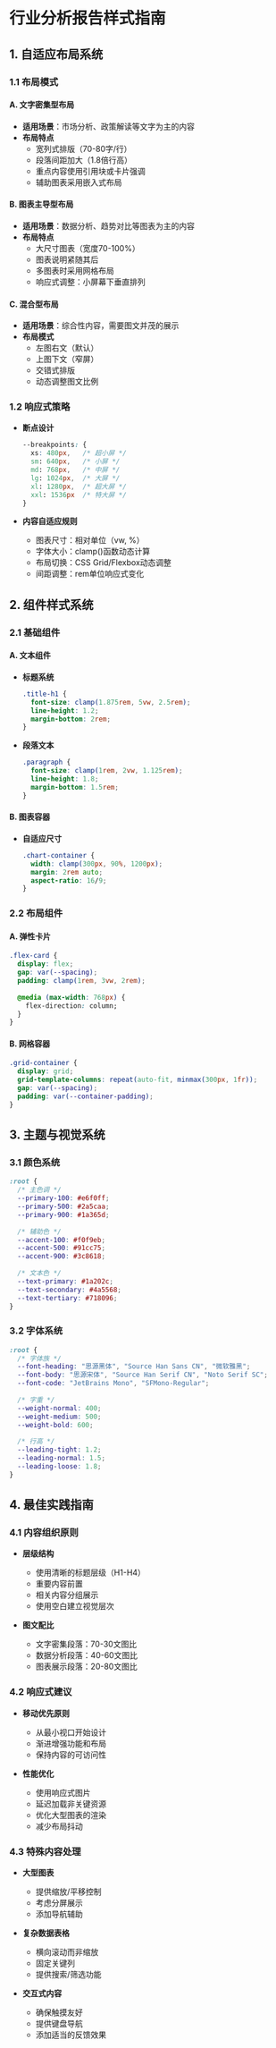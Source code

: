 # 行业分析报告样式指南

## 1. 自适应布局系统

### 1.1 布局模式

#### A. 文字密集型布局
- **适用场景**：市场分析、政策解读等文字为主的内容
- **布局特点**
  - 宽列式排版（70-80字/行）
  - 段落间距加大（1.8倍行高）
  - 重点内容使用引用块或卡片强调
  - 辅助图表采用嵌入式布局

#### B. 图表主导型布局
- **适用场景**：数据分析、趋势对比等图表为主的内容
- **布局特点**
  - 大尺寸图表（宽度70-100%）
  - 图表说明紧随其后
  - 多图表时采用网格布局
  - 响应式调整：小屏幕下垂直排列

#### C. 混合型布局
- **适用场景**：综合性内容，需要图文并茂的展示
- **布局模式**
  - 左图右文（默认）
  - 上图下文（窄屏）
  - 交错式排版
  - 动态调整图文比例

### 1.2 响应式策略

- **断点设计**
  ```css
  --breakpoints: {
    xs: 480px,   /* 超小屏 */
    sm: 640px,   /* 小屏 */
    md: 768px,   /* 中屏 */
    lg: 1024px,  /* 大屏 */
    xl: 1280px,  /* 超大屏 */
    xxl: 1536px  /* 特大屏 */
  }
  ```

- **内容自适应规则**
  - 图表尺寸：相对单位（vw, %）
  - 字体大小：clamp()函数动态计算
  - 布局切换：CSS Grid/Flexbox动态调整
  - 间距调整：rem单位响应式变化

## 2. 组件样式系统

### 2.1 基础组件

#### A. 文本组件
- **标题系统**
  ```css
  .title-h1 {
    font-size: clamp(1.875rem, 5vw, 2.5rem);
    line-height: 1.2;
    margin-bottom: 2rem;
  }
  ```

- **段落文本**
  ```css
  .paragraph {
    font-size: clamp(1rem, 2vw, 1.125rem);
    line-height: 1.8;
    margin-bottom: 1.5rem;
  }
  ```

#### B. 图表容器
- **自适应尺寸**
  ```css
  .chart-container {
    width: clamp(300px, 90%, 1200px);
    margin: 2rem auto;
    aspect-ratio: 16/9;
  }
  ```

### 2.2 布局组件

#### A. 弹性卡片
```css
.flex-card {
  display: flex;
  gap: var(--spacing);
  padding: clamp(1rem, 3vw, 2rem);
  
  @media (max-width: 768px) {
    flex-direction: column;
  }
}
```

#### B. 网格容器
```css
.grid-container {
  display: grid;
  grid-template-columns: repeat(auto-fit, minmax(300px, 1fr));
  gap: var(--spacing);
  padding: var(--container-padding);
}
```

## 3. 主题与视觉系统

### 3.1 颜色系统
```css
:root {
  /* 主色调 */
  --primary-100: #e6f0ff;
  --primary-500: #2a5caa;
  --primary-900: #1a365d;
  
  /* 辅助色 */
  --accent-100: #f0f9eb;
  --accent-500: #91cc75;
  --accent-900: #3c8618;
  
  /* 文本色 */
  --text-primary: #1a202c;
  --text-secondary: #4a5568;
  --text-tertiary: #718096;
}
```

### 3.2 字体系统
```css
:root {
  /* 字体族 */
  --font-heading: "思源黑体", "Source Han Sans CN", "微软雅黑";
  --font-body: "思源宋体", "Source Han Serif CN", "Noto Serif SC";
  --font-code: "JetBrains Mono", "SFMono-Regular";
  
  /* 字重 */
  --weight-normal: 400;
  --weight-medium: 500;
  --weight-bold: 600;
  
  /* 行高 */
  --leading-tight: 1.2;
  --leading-normal: 1.5;
  --leading-loose: 1.8;
}
```

## 4. 最佳实践指南

### 4.1 内容组织原则

- **层级结构**
  - 使用清晰的标题层级（H1-H4）
  - 重要内容前置
  - 相关内容分组展示
  - 使用空白建立视觉层次

- **图文配比**
  - 文字密集段落：70-30文图比
  - 数据分析段落：40-60文图比
  - 图表展示段落：20-80文图比

### 4.2 响应式建议

- **移动优先原则**
  - 从最小视口开始设计
  - 渐进增强功能和布局
  - 保持内容的可访问性

- **性能优化**
  - 使用响应式图片
  - 延迟加载非关键资源
  - 优化大型图表的渲染
  - 减少布局抖动

### 4.3 特殊内容处理

- **大型图表**
  - 提供缩放/平移控制
  - 考虑分屏展示
  - 添加导航辅助

- **复杂数据表格**
  - 横向滚动而非缩放
  - 固定关键列
  - 提供搜索/筛选功能

- **交互式内容**
  - 确保触摸友好
  - 提供键盘导航
  - 添加适当的反馈效果